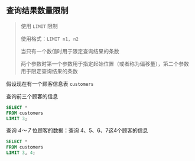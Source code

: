 ## 查询结果数量限制

> 使用 `LIMIT`  限制
>
> 使用格式：`LIMIT n1, n2`
>
>  当只有一个数值时用于限定查询结果的条数
>
> 两个参数时第一个参数用于指定起始位置（或者称为偏移量），第二个参数用于限定查询结果的条数



假设现在有一个顾客信息表 `customers`

查询前三个顾客的信息

```sql
SELECT *
FROM customers
LIMIT 3;
```

查询 *4～ 7* 位顾客的数据：查询 4、5、6、7这4个顾客的信息

```sql
SELECT *
FROM customers
LIMIT 3, 4;
```

